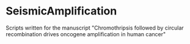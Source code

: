 # SeismicAmplification
Scripts written for the manuscript "Chromothripsis followed by circular recombination drives oncogene amplification in human cancer"
